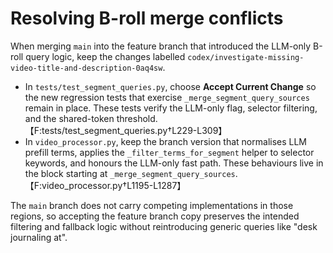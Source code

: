 # Resolving B-roll merge conflicts

When merging `main` into the feature branch that introduced the LLM-only
B-roll query logic, keep the changes labelled `codex/investigate-missing-video-title-and-description-0aq4sw`.

* In `tests/test_segment_queries.py`, choose **Accept Current Change** so the
  new regression tests that exercise `_merge_segment_query_sources` remain in
  place. These tests verify the LLM-only flag, selector filtering, and the
  shared-token threshold. 【F:tests/test_segment_queries.py†L229-L309】
* In `video_processor.py`, keep the branch version that normalises LLM
  prefill terms, applies the `_filter_terms_for_segment` helper to selector
  keywords, and honours the LLM-only fast path. These behaviours live in the
  block starting at `_merge_segment_query_sources`. 【F:video_processor.py†L1195-L1287】

The `main` branch does not carry competing implementations in those regions,
so accepting the feature branch copy preserves the intended filtering and
fallback logic without reintroducing generic queries like "desk journaling at".
